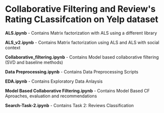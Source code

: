 # Collaborative Filtering and Review's Rating CLassifcation on  Yelp dataset

**ALS.ipynb** - Contains Matrix factorization with ALS using a different library

**ALS_v2.ipynb** - Contains Matrix factorization using ALS and ALS with social context

**Collaborative_filtering.ipynb** - Contains Model based collaborative filtering (SVD and baseline methods)

**Data Preprocessing.ipynb** - Contains Data Preprocessing Scripts

**EDA.ipynb** - Contains Exploratory Data Anlaysis

**Model Based Collaborative Filtering.ipynb** - Contains Model Based CF Aproaches, evaluation and recommendations

**Search-Task-2.ipynb** - Contains Task 2: Reviews Classification
